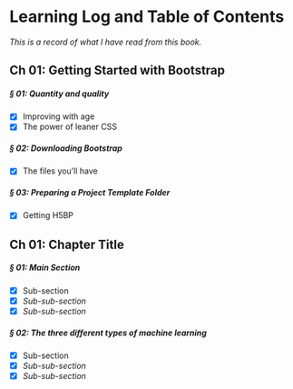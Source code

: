 # Learning Log and Table of Contents
*This is a record of what I have read from this book.*

## Ch 01: Getting Started with Bootstrap
##### § 01: Quantity and quality
- [x] Improving with age
- [x] The power of leaner CSS 

##### § 02: Downloading Bootstrap
- [x] The files you'll have

##### § 03: Preparing a Project Template Folder
- [x] Getting H5BP

## Ch 01: Chapter Title
##### § 01: Main Section
- [x] Sub-section
 - [x] *Sub-sub-section*
 - [x] *Sub-sub-section*

##### § 02: The three different types of machine learning 
- [x] Sub-section
 - [x] *Sub-sub-section*
 - [x] *Sub-sub-section*
